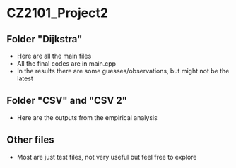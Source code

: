 # CZ2101_Project2

## Folder "Dijkstra"

- Here are all the main files
- All the final codes are in main.cpp
- In the results there are some guesses/observations, but might not be the latest

## Folder "CSV" and "CSV 2"

- Here are the outputs from the empirical analysis

## Other files

- Most are just test files, not very useful but feel free to explore
